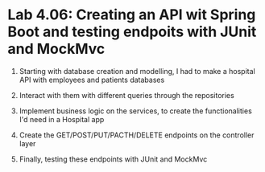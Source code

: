 # Lab 4.06: Creating an API wit Spring Boot and testing endpoits with JUnit and MockMvc

1. Starting with database creation and modelling, I had to make a hospital API with employees and patients databases

2. Interact with them with different queries through the repositories

3. Implement business logic on the services, to create the functionalities I'd need in a Hospital app

4. Create the GET/POST/PUT/PACTH/DELETE endpoints on the controller layer

5. Finally, testing these endpoints with JUnit and MockMvc
